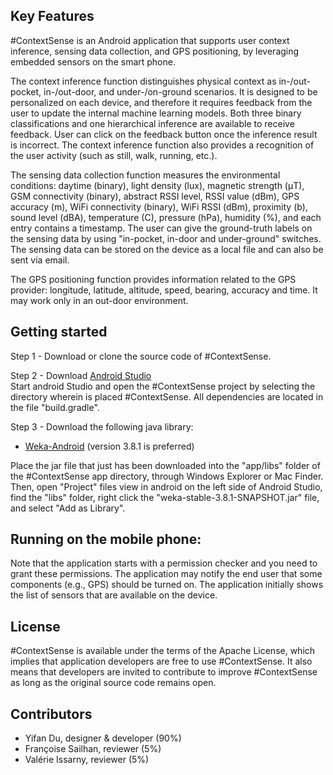Key Features 
---------------------
#ContextSense is an Android application that supports user context inference, sensing data collection, and GPS positioning, by leveraging embedded sensors on the smart phone.

The context inference function distinguishes physical context as in-/out-pocket, in-/out-door, and under-/on-ground scenarios.
It is designed to be personalized on each device, and therefore it requires feedback from the user to update the internal machine learning models.
Both three binary classifications and one hierarchical inference are available to receive feedback.
User can click on the feedback button once the inference result is incorrect.
The context inference function also provides a recognition of the user activity (such as still, walk, running, etc.).

The sensing data collection function measures the environmental conditions: daytime (binary), light density (lux), magnetic strength (μT), GSM connectivity (binary), abstract RSSI level, RSSI value (dBm), GPS accuracy (m), WiFi connectivity (binary), WiFi RSSI (dBm), proximity (b), sound level (dBA), temperature (C), pressure (hPa), humidity (%), and each entry contains a timestamp.
The user can give the ground-truth labels on the sensing data by using "in-pocket, in-door and under-ground" switches.
The sensing data can be stored on the device as a local file and can also be sent via email.

The GPS positioning function provides information related to the GPS provider: longitude, latitude, altitude, speed, bearing, accuracy and time. 
It may work only in an out-door environment.

Getting started 
------------------------
Step 1 - Download or clone the source code of #ContextSense.  
 
Step 2 - Download [Android Studio](https://developer.android.com/studio/)  
Start android Studio and open the #ContextSense project by selecting the directory wherein is placed #ContextSense. 
All dependencies are located in the file "build.gradle".

Step 3 - Download the following java library:
* [Weka-Android](https://github.com/Yifan-DU/Weka-Android/blob/master/dist/weka-stable-3.8.1-SNAPSHOT.jar) (version 
3.8.1 is preferred) 

Place the jar file that just has been downloaded into the "app/libs" folder of the #ContextSense app directory, through Windows Explorer or Mac Finder.
Then, open "Project" files view in android on the left side of Android Studio, find the "libs" folder, right click the "weka-stable-3.8.1-SNAPSHOT.jar" file, and select "Add as Library".

Running on the mobile phone: 
------------------------------------------------
Note that the application starts with a permission checker and you need to grant these permissions.
The application may notify the end user that some components (e.g., GPS) should be turned on. 
The application initially shows the list of sensors  that are available on the device.


License 
-------------
#ContextSense is available under the terms of the Apache License, which implies that application developers are free to use #ContextSense. 
It also means that developers are invited to contribute to improve #ContextSense as long as the original source code remains open.

Contributors
---------------------

* Yifan Du, designer & developer (90%)
* Françoise Sailhan, reviewer (5%)
* Valérie Issarny, reviewer (5%) 
